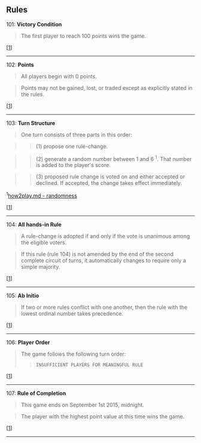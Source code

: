 ## Rules

101: **Victory Condition**
> The first player to reach 100 points wins the game.

[[1](https://github.com/stolksdorf/nomic/pull/1)]

----

102: **Points**
> All players begin with 0 points.  

> Points may not be gained, lost, or traded except as explicitly stated in the rules.
  
[[1](https://github.com/stolksdorf/nomic/pull/1)]

----

103: **Turn Structure**
> One turn consists of three parts in this order: 

>> (1) propose one rule-change.

>> (2) generate a random number between 1 and 6 <sup>1</sup>. That number is added to the player's score.

>> (3) proposed rule change is voted on and either accepted or declined. If accepted, the change takes effect immediately.  

<sup>1</sup>[how2play.md - randomness](https://github.com/stolksdorf/nomic/blob/master/how2play.md#what-about-randomness)

[[1](https://github.com/stolksdorf/nomic/pull/1)]

----

104: **All hands-in Rule**
> A rule-change is adopted if and only if the vote is unanimous among the eligible voters. 

> If this rule (rule 104) is not amended by the end of the second complete circuit of turns, it automatically changes to require only a simple majority.

[[1](https://github.com/stolksdorf/nomic/pull/1)]

----

105: **Ab Initio** 
> If two or more rules conflict with one another, then the rule with the lowest ordinal number takes precedence.

[[1](https://github.com/stolksdorf/nomic/pull/1)]

----

106: **Player Order**
> The game follows the following turn order:
>> `INSUFFICIENT PLAYERS FOR MEANINGFUL RULE`

[[1](https://github.com/stolksdorf/nomic/pull/1)]

----

107: **Rule of Completion**
> This game ends on September 1st 2015, midnight. 

>The player with the highest point value at this time wins the game.

[[1](https://github.com/stolksdorf/nomic/pull/1)]

----
